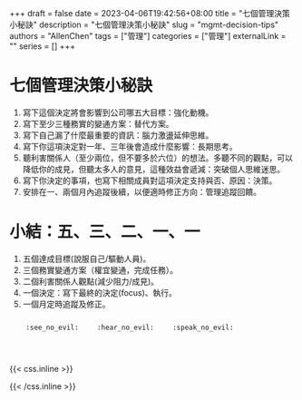 +++ 
draft = false
date = 2023-04-06T19:42:56+08:00
title = "七個管理決策小秘訣"
description = "七個管理決策小秘訣"
slug = "mgmt-decision-tips"
authors = "AllenChen"
tags = ["管理"]
categories = ["管理"]
externalLink = ""
series = []
+++
# 七個管理決策小秘訣
1. 寫下這個決定將會影響到公司哪五大目標：強化動機。
2. 寫下至少三種務實的變通方案：替代方案。
3. 寫下自己漏了什麼最重要的資訊：腦力激盪延伸思維。
4. 寫下你這項決定對一年、三年後會造成什麼影響：長期思考。
5. 聽利害關係人（至少兩位，但不要多於六位）的想法。多聽不同的觀點，可以降低你的成見，但聽太多人的意見，這種效益會遞減：突破個人思維迷思。
6. 寫下你決定的事項，也寫下相關成員對這項決定支持與否、原因：決策。
7. 安排在一、兩個月內追蹤後續，以便適時修正方向：管理追蹤回饋。

# 小結：五、三、二、一、一
1. 五個達成目標(說服自己/驅動人員)。 
2. 三個務實變通方案（權宜變通，完成任務）。 
3. 二個利害關係人觀點(減少阻力/成見)。
4. 一個決定：寫下最終的決定(focus)、執行。
5. 一個月定時追蹤及修正。

<p><span class="nowrap"><span class="emojify">🙈</span> <code>:see_no_evil:</code></span>  <span class="nowrap"><span class="emojify">🙉</span> <code>:hear_no_evil:</code></span>  <span class="nowrap"><span class="emojify">🙊</span> <code>:speak_no_evil:</code></span></p>
<br>
    

{{< css.inline >}}
<style>
.emojify {
	font-family: Apple Color Emoji, Segoe UI Emoji, NotoColorEmoji, Segoe UI Symbol, Android Emoji, EmojiSymbols;
	font-size: 2rem;
	vertical-align: middle;
}
@media screen and (max-width:650px) {
  .nowrap {
    display: block;
    margin: 25px 0;
  }
}
</style>
{{< /css.inline >}}
